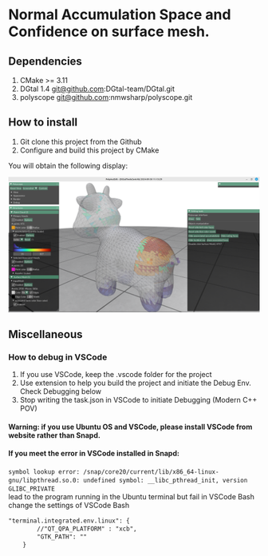 # Normal Accumulation Space and Confidence on surface mesh.

## Dependencies
1. CMake >= 3.11 
2. DGtal 1.4 git@github.com:DGtal-team/DGtal.git
3. polyscope git@github.com:nmwsharp/polyscope.git

## How to install 
1. Git clone this project from the Github
2. Configure and build this project by CMake

You will obtain the following display: 

![polyAccEdit Interface](https://github.com/Seangongx/AccumulationSpace/blob/main/samples/Interface.png)

## Miscellaneous

### How to debug in VSCode
1. If you use VSCode, keep the .vscode folder for the project
2. Use <CMake Tools> extension to help you build the project and initiate the Debug Env. Check Debugging below
3. Stop writing the task.json in VSCode to initiate Debugging (Modern C++ POV)

#### Warning: if you use Ubuntu OS and VSCode, please install VSCode from website rather than Snapd.
#### If you meet the error in VSCode installed in Snapd:
`symbol lookup error: /snap/core20/current/lib/x86_64-linux-gnu/libpthread.so.0: undefined symbol: __libc_pthread_init, version GLIBC_PRIVATE`  
lead to the program running in the Ubuntu terminal but fail in VSCode Bash  
change the settings of VSCode Bash  
```
"terminal.integrated.env.linux": {
        //"QT_QPA_PLATFORM" : "xcb",
        "GTK_PATH": ""
    }
```